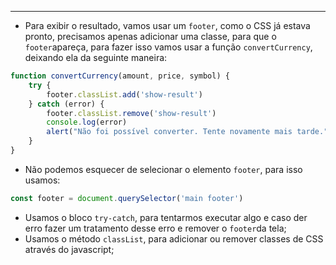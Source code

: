___
- Para exibir o resultado, vamos usar um `footer`, como o CSS já estava pronto, precisamos apenas adicionar uma classe, para que o `footer`apareça, para fazer isso vamos usar a função `convertCurrency`, deixando ela da seguinte maneira:
```js
function convertCurrency(amount, price, symbol) {
	try {
		footer.classList.add('show-result')
	} catch (error) {
		footer.classList.remove('show-result')
		console.log(error)
		alert("Não foi possível converter. Tente novamente mais tarde.")
	}
}
```
- Não podemos esquecer de selecionar o elemento `footer`, para isso usamos:
```js
const footer = document.querySelector('main footer')
```
- Usamos o bloco `try-catch`, para tentarmos executar algo e caso der erro fazer um tratamento desse erro e remover o `footer`da tela;
- Usamos o método `classList`, para adicionar ou remover classes de CSS através do javascript;
